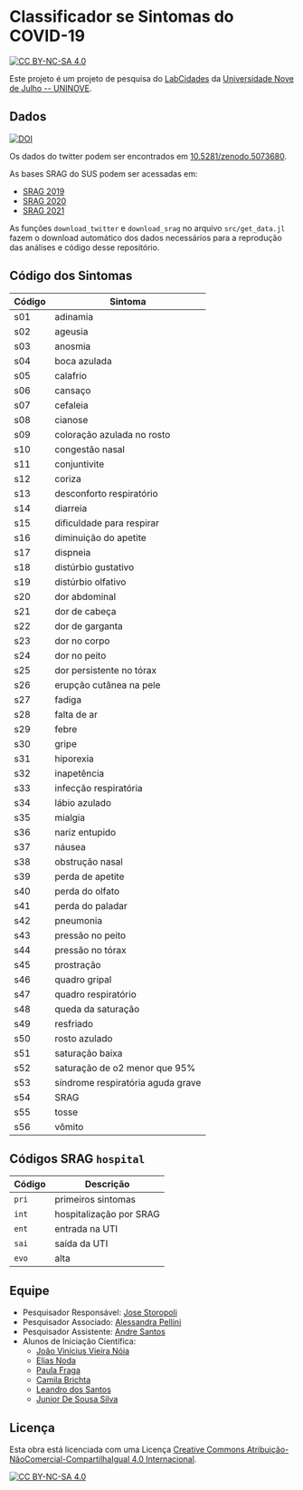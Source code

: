 # Classificador se Sintomas do COVID-19

[![CC BY-NC-SA 4.0][cc-by-nc-sa-shield]][cc-by-nc-sa]

Este projeto é um projeto de pesquisa do [LabCidades](https://github.com/LabCidades/) da [Universidade Nove de Julho -- UNINOVE](https://uninove.br).

## Dados
[![DOI](https://zenodo.org/badge/DOI/10.5281/zenodo.5073680.svg)](https://doi.org/10.5281/zenodo.5073680)

Os dados do twitter podem ser encontrados em [10.5281/zenodo.5073680](https://doi.org/10.5281/zenodo.5073680).

As bases SRAG do SUS podem ser acessadas em:
* [SRAG 2019](https://opendatasus.saude.gov.br/dataset/bd-srag-2019)
* [SRAG 2020](https://opendatasus.saude.gov.br/dataset/bd-srag-2020)
* [SRAG 2021](https://opendatasus.saude.gov.br/dataset/bd-srag-2021)


As funções `download_twitter` e `download_srag` no arquivo `src/get_data.jl` fazem o download automático dos dados necessários para a reprodução das análises e código desse repositório.

## Código dos Sintomas

Código | Sintoma
--- | ---
s01 | adinamia
s02 | ageusia
s03 | anosmia
s04 | boca azulada
s05 | calafrio
s06 | cansaço
s07 | cefaleia
s08 | cianose
s09 | coloração azulada no rosto
s10 | congestão nasal
s11 | conjuntivite
s12 | coriza
s13 | desconforto respiratório
s14 | diarreia
s15 | dificuldade para respirar
s16 | diminuição do apetite
s17 | dispneia
s18 | distúrbio gustativo
s19 | distúrbio olfativo
s20 | dor abdominal
s21 | dor de cabeça
s22 | dor de garganta
s23 | dor no corpo
s24 | dor no peito
s25 | dor persistente no tórax
s26 | erupção cutânea na pele
s27 | fadiga
s28 | falta de ar
s29 | febre
s30 | gripe
s31 | hiporexia
s32 | inapetência
s33 | infecção respiratória
s34 | lábio azulado
s35 | mialgia
s36 | nariz entupido
s37 | náusea
s38 | obstrução nasal
s39 | perda de apetite
s40 | perda do olfato
s41 | perda do paladar
s42 | pneumonia
s43 | pressão no peito
s44 | pressão no tórax
s45 | prostração
s46 | quadro gripal
s47 | quadro respiratório
s48 | queda da saturação
s49 | resfriado
s50 | rosto azulado
s51 | saturação baixa
s52 | saturação de o2 menor que 95%
s53 | síndrome respiratória aguda grave
s54 | SRAG
s55 | tosse
s56 | vômito

## Códigos SRAG `hospital`

Código | Descrição
--- | ---
`pri` | primeiros sintomas
`int` | hospitalização por SRAG
`ent` | entrada na UTI
`sai` | saída da UTI
`evo` | alta

## Equipe

* Pesquisador Responsável: [Jose Storopoli](https://github.com/storopoli)
* Pesquisador Associado: [Alessandra Pellini](https://github.com/acgpellini)
* Pesquisador Assistente: [Andre Santos](https://github.com/andrelmfsantos)
* Alunos de Iniciação Científica:
  * [João Vinícius Vieira Nóia](https://github.com/vinivieiran)
  * [Elias Noda](https://github.com/Elias-Noda)
  * [Paula Fraga](https://github.com/Paula-Fraga)
  * [Camila Brichta](https://github.com/camibrichta)
  * [Leandro dos Santos](https://github.com/leandrors91)
  * [Junior De Sousa Silva](https://github.com/juniorghostinthewires)

## Licença

Esta obra está licenciada com uma Licença [Creative Commons Atribuição-NãoComercial-CompartilhaIgual 4.0 Internacional][cc-by-nc-sa].

[![CC BY-NC-SA 4.0][cc-by-nc-sa-image]][cc-by-nc-sa]

[cc-by-nc-sa]: http://creativecommons.org/licenses/by-nc-sa/4.0/
[cc-by-nc-sa-image]: https://licensebuttons.net/l/by-nc-sa/4.0/88x31.png
[cc-by-nc-sa-shield]: https://img.shields.io/badge/License-CC%20BY--NC--SA%204.0-lightgrey.svg

